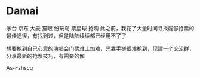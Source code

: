 # Damai
茅台  京东 大麦 猫眼 纷玩岛 票星球 抢购
此之前，我花了大量时间寻找能够抢票的最佳途径，有找到过，但是陆陆续续都已经用不了了

想要抢到自己心意的演唱会门票难上加难，光靠手搓很难抢到，现建一个交流群，分享最新的抢票技巧，有需要的伽

As-Fshscq

